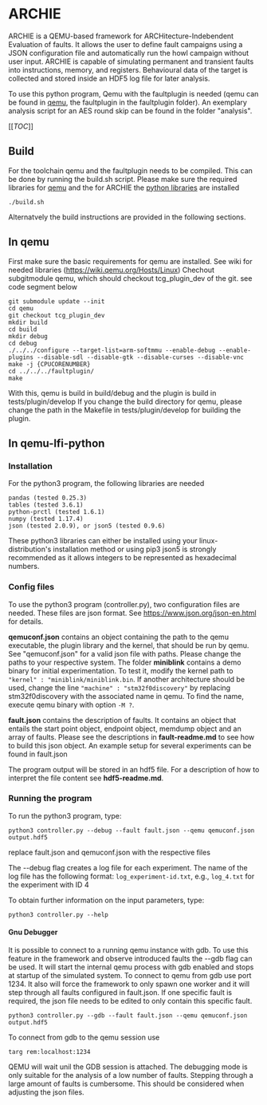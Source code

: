 # ARCHIE

ARCHIE is a QEMU-based framework for ARCHitecture-Indebendent Evaluation of faults.
It allows the user to define fault campaigns using a JSON configuration file and automatically run the howl campaign without user input.
ARCHIE is capable of simulating permanent and transient faults into instructions, memory, and registers.
Behavioural data of the target is collected and stored inside an HDF5 log file for later analysis.

To use this python program, Qemu with the faultplugin is needed (qemu can be found in [qemu](https://github.com/tibersam/archie-qemu), the faultplugin in the faultplugin folder).
An exemplary analysis script for an AES round skip can be found in the folder "analysis".

[[_TOC_]]

## Build

For the toolchain qemu and the faultplugin needs to be compiled. This can be done by running the build.sh script.
Please make sure the required libraries for [qemu](https://wiki.qemu.org/Hosts/Linux) and the for ARCHIE the [python libraries](#installation) are installed
```
./build.sh
```
Alternatvely the build instructions are provided in the following sections.

## In qemu

First make sure the basic requirements for qemu are installed. See wiki for needed libraries (https://wiki.qemu.org/Hosts/Linux)
Chechout subgitmodule qemu, which should checkout tcg_plugin_dev of the git. see code segment below

```
git submodule update --init
cd qemu
git checkout tcg_plugin_dev
mkdir build
cd build
mkdir debug
cd debug
./../../configure --target-list=arm-softmmu --enable-debug --enable-plugins --disable-sdl --disable-gtk --disable-curses --disable-vnc
make -j {CPUCORENUMBER}
cd ../../../faultplugin/
make
```

With this, qemu is build in build/debug and the plugin is build in tests/plugin/develop
If you change the build directory for qemu, please change the path in the Makefile in tests/plugin/develop for building the plugin.


## In qemu-lfi-python

### Installation

For the python3 program, the following libraries are needed
```
pandas (tested 0.25.3)
tables (tested 3.6.1)
python-prctl (tested 1.6.1)
numpy (tested 1.17.4)
json (tested 2.0.9), or json5 (tested 0.9.6)
```
These python3 libraries can either be installed using your linux-distribution's installation method or using pip3 
json5 is strongly recommended as it allows integers to be represented as hexadecimal numbers.
### Config files

To use the python3 program (controller.py), two configuration files are needed. These files are json format. See https://www.json.org/json-en.html for details.

**qemuconf.json** contains an object containing the path to the qemu executable, the plugin library and the kernel, that should be run by qemu. See "qemuconf.json" for a valid json file with paths. Please change the paths to your respective system. The folder **miniblink** contains a demo binary for initial experimentation. To test it, modify the kernel path to ``"kernel" : "miniblink/miniblink.bin``. If another architecture should be used, change the line ``"machine" : "stm32f0discovery"`` by replacing stm32f0discovery with the associated name in qemu. To find the name, execute qemu binary with option ``-M ?``.

**fault.json** contains the description of faults. It contains an object that entails the start point object, endpoint object, memdump object and an array of faults. 
Please see the descriptions in **fault-readme.md** to see how to build this json object. An example setup for several experiments can be found in fault.json

The program output will be stored in an hdf5 file. For a description of how to interpret the file content see **hdf5-readme.md**.

### Running the program

To run the python3 program, type:
```
python3 controller.py --debug --fault fault.json --qemu qemuconf.json output.hdf5
```
replace fault.json and qemuconf.json with the respective files

The --debug flag creates a log file for each experiment. The name of the log file has the following format: ``log_experiment-id.txt``, e.g., ``log_4.txt`` for the experiment with ID 4

To obtain further information on the input parameters, type:
```
python3 controller.py --help
```

#### Gnu Debugger

It is possible to connect to a running qemu instance with gdb. To use this feature in the framework and observe introduced faults the --gdb flag can be used.
It will start the internal qemu process with gdb enabled and stops at startup of the simulated system. To connect to qemu from gdb use port 1234.
It also will force the framework to only spawn one worker and it will step through all faults configured in fault.json. If one specific fault is required,
 the json file needs to be edited to only contain this specific fault.
```
python3 controller.py --gdb --fault fault.json --qemu qemuconf.json output.hdf5
```
To connect from gdb to the qemu session use
```
targ rem:localhost:1234
```
QEMU will wait unil the GDB session is attached. The debugging mode is only suitable for the analysis of a low number of faults. Stepping through a large amount of faults is cumbersome. This should be considered when adjusting the json files.



